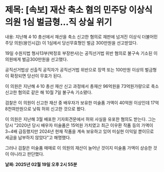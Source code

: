# **제목: [속보] 재산 축소 혐의 민주당 이상식 의원 1심 벌금형…직 상실 위기**

  내용: 지난해 4·10 총선에서 재산을 축소 신고한 혐의로 재판에 넘겨진 이상식 더불어민주당 의원(용인시갑) 이 1심에서 당선무효형인 벌금 300만원을 선고받았다. 

19일 수원지법 형사13부(박정호 부장판사)는 공직선거법 위반 혐의로 불구속 기소된 이 의원에게 벌금300만원을 선고했다. 

공직선거법상 선출직 공직자가 공직선거법 위반으로 징역 또는 100만원 이상의 벌금형이 확정되면 당선이 무효가 된다. 

이 의원은 지난해 4·10 총선 재산 신고 과정에서 총재산 96억원을 73억원가량으로 축소 신고한 혐의로 같은 해 10월 7일 불구속 기소됐다. 

검찰은 이 의원이 신고한 재산 중 배우자가 보유한 미술품 가액이 40억원 이상인데 17억8천여만원으로 낮춰 허위 신고한 것으로 봤다. 

이 의원은 지난해 3월 배포한 기자회견문에서 허위 사실을 유포한 혐의도 받는다. 그는 당시 "2020년 당시 배우자 미술품은 15억원 가치였고 최근 이우환 작품 등의 가액이 3~4배 급등했지만 2024년 현재 작품을 계속 보유하고 있어 미실현 이익일 뿐이므로 세금을 납부하지 않았다"고 해명했다. 

그러나 검찰은 미술품 매매로 이 의원의 재산이 늘어난 것이지 미술품 가액이 상승한 것이 아니라고 판단했다.

  **날짜: 2025년 02월 19일 오후 2시 55분**